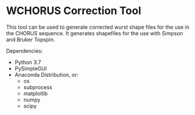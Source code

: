 # WCHORUS Correction Tool

This tool can be used to generate corrected wurst shape files for the use in the CHORUS sequence. It generates shapefiles for the use with Simpson and Bruker Topspin.



Dependencies:
- Python 3.7
- PySimpleGUI
- Anaconda Distribution, or:
  - os
  - subprocess
  - matplotlib
  - numpy
  - scipy
